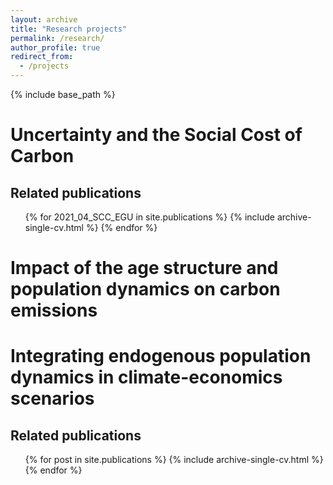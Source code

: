 ```yaml
---
layout: archive
title: "Research projects"
permalink: /research/
author_profile: true
redirect_from:
  - /projects
---
```


{% include base_path %}


Uncertainty and the Social Cost of Carbon
======

Related publications
----
<ul>{% for 2021_04_SCC_EGU in site.publications %}
    {% include archive-single-cv.html %}
  {% endfor %}</ul>

Impact of the age structure and population dynamics on carbon emissions
======


Integrating endogenous population dynamics in climate-economics scenarios
======

Related publications
----
<ul>{% for post in site.publications %}
    {% include archive-single-cv.html %}
  {% endfor %}</ul>


  


